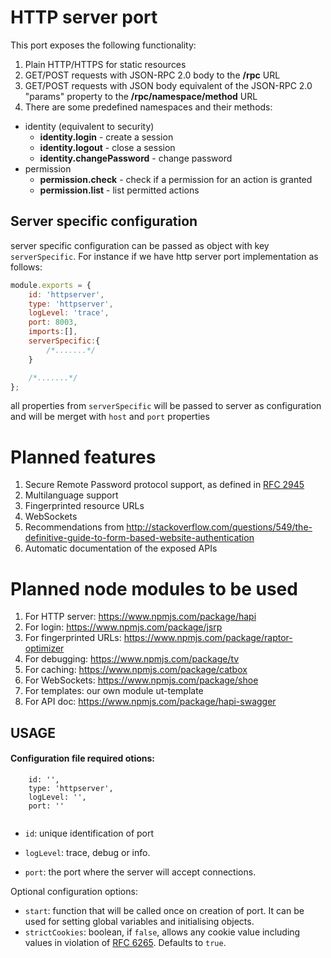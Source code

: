 # HTTP server port

This port exposes the following functionality:

1. Plain HTTP/HTTPS for static resources
1. GET/POST requests with JSON-RPC 2.0 body to the **/rpc** URL
1. GET/POST requests with JSON body equivalent of the JSON-RPC 2.0 "params" property to the **/rpc/namespace/method** URL
1. There are some predefined namespaces and their methods:
  * identity (equivalent to security)
    * **identity.login** - create a session
    * **identity.logout** - close a session
    * **identity.changePassword** - change password
  * permission
    * **permission.check** - check if a permission for an action is granted
    * **permission.list** - list permitted actions

## Server specific configuration
server specific configuration can be passed as object with key `serverSpecific`.
For instance if we have http server port implementation as follows: 
```javascript
module.exports = {
    id: 'httpserver',
    type: 'httpserver',
    logLevel: 'trace',
    port: 8003,
    imports:[],
    serverSpecific:{
        /*.......*/
    }

    /*.......*/
};
```
all properties from `serverSpecific` will be passed to server as configuration and will be merget with `host` and `port` properties 

# Planned features

1. Secure Remote Password protocol support, as defined in [RFC 2945](http://tools.ietf.org/html/rfc2945)
1. Multilanguage support
1. Fingerprinted resource URLs
1. WebSockets
1. Recommendations from http://stackoverflow.com/questions/549/the-definitive-guide-to-form-based-website-authentication
1. Automatic documentation of the exposed APIs

# Planned node modules to be used

1. For HTTP server: https://www.npmjs.com/package/hapi
1. For login: https://www.npmjs.com/package/jsrp
1. For fingerprinted URLs: https://www.npmjs.com/package/raptor-optimizer
1. For debugging: https://www.npmjs.com/package/tv
1. For caching: https://www.npmjs.com/package/catbox
1. For WebSockets: https://www.npmjs.com/package/shoe
1. For templates: our own module ut-template
1. For API doc: https://www.npmjs.com/package/hapi-swagger

## USAGE

#### Configuration file required otions:

```
    id: '',
    type: 'httpserver',
    logLevel: '',
    port: ''
    
```

* `id`: unique identification of port 
 
* `logLevel`: trace, debug or info. 
 
* `port`: the port where the server will accept connections. 
 
Optional configuration options:
* `start`: function that will be called once on creation of port. It can be used for setting global variables and initialising objects.
* `strictCookies`: boolean, if `false`, allows any cookie value including values in violation of [RFC 6265](https://tools.ietf.org/html/rfc6265). Defaults to `true`.
